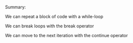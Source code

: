 Summary: 

We can repeat a block of code with a while-loop

We can break loops with the break operator

We can move to the next iteration with the continue operator

